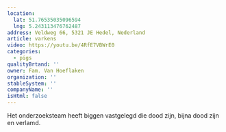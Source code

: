 ```yaml
---
location:
  lat: 51.76535035096594
  lng: 5.243113476762487
address: Veldweg 66, 5321 JE Hedel, Nederland
article: varkens
video: https://youtu.be/4RfE7VBWrE0
categories:
  - pigs
qualityBrtand: ''
owner: Fam. Van Hoeflaken
organization: ''
stableSystem: ''
companyName: ''
isHtml: false
---
```

Het onderzoeksteam heeft biggen vastgelegd die dood zijn, bijna dood zijn en verlamd.
